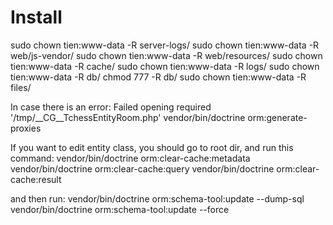 Install
=======
sudo chown tien:www-data -R server-logs/
sudo chown tien:www-data -R web/js-vendor/
sudo chown tien:www-data -R web/resources/
sudo chown tien:www-data -R cache/
sudo chown tien:www-data -R logs/
sudo chown tien:www-data -R db/
chmod 777 -R db/
sudo chown tien:www-data -R files/

In case there is an error: Failed opening required '/tmp/__CG__TchessEntityRoom.php'
vendor/bin/doctrine orm:generate-proxies

If you want to edit entity class, you should go to root dir, and run this command:
vendor/bin/doctrine orm:clear-cache:metadata
vendor/bin/doctrine orm:clear-cache:query
vendor/bin/doctrine orm:clear-cache:result

and then run:
vendor/bin/doctrine orm:schema-tool:update --dump-sql
vendor/bin/doctrine orm:schema-tool:update --force

